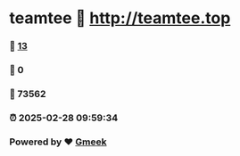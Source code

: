 # teamtee :link: http://teamtee.top 
### :page_facing_up: [13](http://teamtee.top/tag.html) 
### :speech_balloon: 0 
### :hibiscus: 73562 
### :alarm_clock: 2025-02-28 09:59:34 
### Powered by :heart: [Gmeek](https://github.com/Meekdai/Gmeek)
